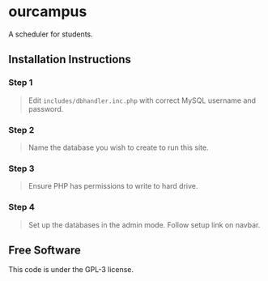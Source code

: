 # ourcampus
A scheduler for students.
## Installation Instructions
### Step 1
> Edit `includes/dbhandler.inc.php` with correct MySQL username and password.
### Step 2
> Name the database you wish to create to run this site.
### Step 3
> Ensure PHP has permissions to write to hard drive.
### Step 4
> Set up the databases in the admin mode. Follow setup link on navbar. 
## Free Software
This code is under the GPL-3 license.

